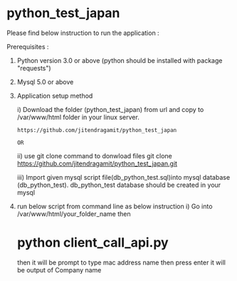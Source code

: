 # python_test_japan

Please find below instruction to run the application :

Prerequisites :
 1) Python version 3.0 or above (python should be installed with package "requests")
 2) Mysql 5.0 or above  
 3) Application setup method 
    
	i) Download the folder (python_test_japan) from url and copy to /var/www/html folder in your linux server.
        
		https://github.com/jitendragamit/python_test_japan
		
		OR 
	
	ii) use git clone command to donwload files
	 git clone https://github.com/jitendragamit/python_test_japan.git

    iii) Import given mysql script file(db_python_test.sql)into mysql database (db_python_test).
     db_python_test database should be created in your mysql   
 
 4) run below script from command line as below instruction 
    i) Go into /var/www/html/your_folder_name then 
	   # python client_call_api.py 

       then it will be prompt to type mac address name 
	   then press enter it will be output of Company name 	
	
	 
 


